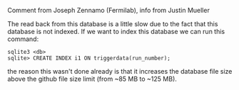 Comment from Joseph Zennamo (Fermilab), 
info from Justin Mueller 

The read back from this database is a little 
slow due to the fact that this database is 
not indexed. If we want to index this database
we can run this command:

```
sqlite3 <db>
sqlite> CREATE INDEX i1 ON triggerdata(run_number);
```

the reason this wasn't done already is that it 
increases the database file size above the 
github file size limit (from ~85 MB to ~125 MB). 

